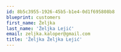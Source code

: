 ```yaml
---
id: 8b5c3955-1926-45b5-b1e4-0d1f695808b8
blueprint: customers
first_name: Željka
last_name: 'Željka Lejić'
email: zeljka.kaloper@gmail.com
title: 'Željka Željka Lejić'
---
```

